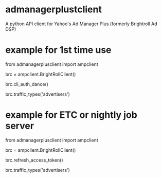 # admanagerplustclient
A python API client for Yahoo's Ad Manager Plus (formerly Brightroll Ad DSP)

# example for 1st time use

from admanagerplusclient import ampclient

brc = ampclient.BrightRollClient()

brc.cli_auth_dance()

brc.traffic_types('advertisers')

# example for ETC or nightly job server
from admanagerplusclient import ampclient

brc = ampclient.BrightRollClient()

brc.refresh_access_token()

brc.traffic_types('advertisers')

